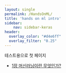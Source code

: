 ```yaml
---
layout: single
permalink: /HandsOnML/
title: 'hands on ml intro'
sidebar:
    nav: sidebar-keras
header:
  overlay_color: "#d4e6ff"
  overlay_filter: "0.25"
---
```


테스트용으로 첫 페이지

- [1장 머신러닝이란 무엇인가?](/HandsOn-1)